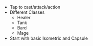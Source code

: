 - Tap to cast/attack/action
- Different Classes
  - Healer
  - Tank
  - Bard
  - Mage
- Start with basic Isometric and Capsule
